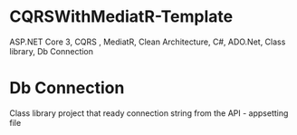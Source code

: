 # CQRSWithMediatR-Template
ASP.NET Core 3, CQRS , MediatR, Clean Architecture, C#, ADO.Net, Class library, Db Connection 

# Db Connection 
Class library project that ready connection string from the API - appsetting file
